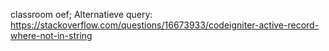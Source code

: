 classroom oef;
Alternatieve query: https://stackoverflow.com/questions/16673933/codeigniter-active-record-where-not-in-string
